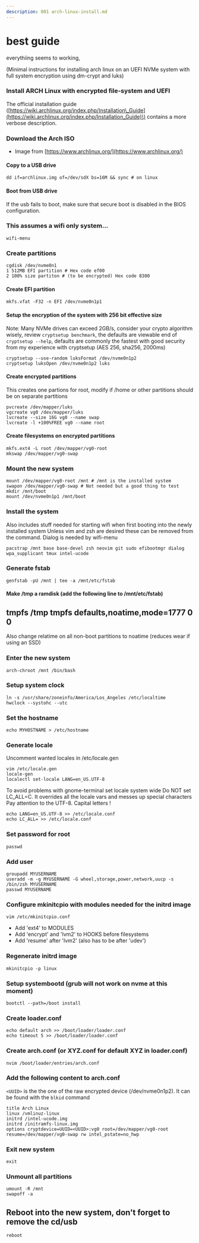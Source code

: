 ```yaml
---
description: 001 arch-linux-install.md
---
```


# best guide

everythiing seems to working,

\(Minimal instructions for installing arch linux on an UEFI NVMe system with full system encryption using dm-crypt and luks\)

### Install ARCH Linux with encrypted file-system and UEFI

The official installation guide \([https://wiki.archlinux.org/index.php/Installation\_Guide](https://wiki.archlinux.org/index.php/Installation_Guide)\) contains a more verbose description.

### Download the Arch ISO

* Image from [https://www.archlinux.org/](https://www.archlinux.org/)

#### Copy to a USB drive

```text
dd if=archlinux.img of=/dev/sdX bs=16M && sync # on linux
```

#### Boot from USB drive

If the usb fails to boot, make sure that secure boot is disabled in the BIOS configuration.

### This assumes a wifi only system...

```text
wifi-menu
```

### Create partitions

```text
cgdisk /dev/nvme0n1
1 512MB EFI partition # Hex code ef00
2 100% size partiton # (to be encrypted) Hex code 8300
```

#### Create EFI partition

```text
mkfs.vfat -F32 -n EFI /dev/nvme0n1p1
```

#### Setup the encryption of the system with 256 bit effective size

Note: Many NVMe drives can exceed 2GB/s, consider your crypto algorithm wisely, review `cryptsetup benchmark`, the defaults are viewable end of `cryptsetup --help`, defaults are commonly the fastest with good security from my experience with cryptsetup \(AES 256, sha256, 2000ms\)

```text
cryptsetup --use-random luksFormat /dev/nvme0n1p2
cryptsetup luksOpen /dev/nvme0n1p2 luks
```

#### Create encrypted partitions

This creates one partions for root, modify if /home or other partitions should be on separate partitions

```text
pvcreate /dev/mapper/luks
vgcreate vg0 /dev/mapper/luks
lvcreate --size 16G vg0 --name swap
lvcreate -l +100%FREE vg0 --name root
```

#### Create filesystems on encrypted partitions

```text
mkfs.ext4 -L root /dev/mapper/vg0-root
mkswap /dev/mapper/vg0-swap
```

### Mount the new system

```text
mount /dev/mapper/vg0-root /mnt # /mnt is the installed system
swapon /dev/mapper/vg0-swap # Not needed but a good thing to test
mkdir /mnt/boot
mount /dev/nvme0n1p1 /mnt/boot
```

### Install the system

Also includes stuff needed for starting wifi when first booting into the newly installed system Unless vim and zsh are desired these can be removed from the command. Dialog is needed by wifi-menu

```text
pacstrap /mnt base base-devel zsh neovim git sudo efibootmgr dialog wpa_supplicant tmux intel-ucode
```

### Generate fstab

```text
genfstab -pU /mnt | tee -a /mnt/etc/fstab
```

#### Make /tmp a ramdisk \(add the following line to /mnt/etc/fstab\)

## tmpfs    /tmp    tmpfs    defaults,noatime,mode=1777    0    0

Also change relatime on all non-boot partitions to noatime \(reduces wear if using an SSD\)

### Enter the new system

```text
arch-chroot /mnt /bin/bash
```

### Setup system clock

```text
ln -s /usr/share/zoneinfo/America/Los_Angeles /etc/localtime
hwclock --systohc --utc
```

### Set the hostname

```text
echo MYHOSTNAME > /etc/hostname
```

### Generate locale

Uncomment wanted locales in /etc/locale.gen

```text
vim /etc/locale.gen
locale-gen
localectl set-locale LANG=en_US.UTF-8
```

To avoid problems with gnome-terminal set locale system wide Do NOT set LC\_ALL=C. It overrides all the locale vars and messes up special characters Pay attention to the UTF-8. Capital letters !

```text
echo LANG=en_US.UTF-8 >> /etc/locale.conf
echo LC_ALL= >> /etc/locale.conf
```

### Set password for root

```text
passwd
```

### Add user

```text
groupadd MYUSERNAME
useradd -m -g MYUSERNAME -G wheel,storage,power,network,uucp -s /bin/zsh MYUSERNAME
passwd MYUSERNAME
```

### Configure mkinitcpio with modules needed for the initrd image

```text
vim /etc/mkinitcpio.conf
```

* Add 'ext4' to MODULES
* Add 'encrypt' and 'lvm2' to HOOKS before filesystems
* Add 'resume' after 'lvm2' \(also has to be after 'udev'\)

### Regenerate initrd image

```text
mkinitcpio -p linux
```

### Setup systembootd \(grub will not work on nvme at this moment\)

```text
bootctl --path=/boot install
```

### Create loader.conf

```text
echo default arch >> /boot/loader/loader.conf
echo timeout 5 >> /boot/loader/loader.conf
```

### Create arch.conf \(or XYZ.conf for default XYZ in loader.conf\)

```text
nvim /boot/loader/entries/arch.conf
```

### Add the following content to arch.conf

`<UUID>` is the the one of the raw encrypted device \(/dev/nvme0n1p2\). It can be found with the `blkid` command

```text
title Arch Linux
linux /vmlinuz-linux
initrd /intel-ucode.img
initrd /initramfs-linux.img
options cryptdevice=UUID=<UUID>:vg0 root=/dev/mapper/vg0-root resume=/dev/mapper/vg0-swap rw intel_pstate=no_hwp
```

### Exit new system

```text
exit
```

### Unmount all partitions

```text
umount -R /mnt
swapoff -a
```

## Reboot into the new system, don't forget to remove the cd/usb

```text
reboot
```

